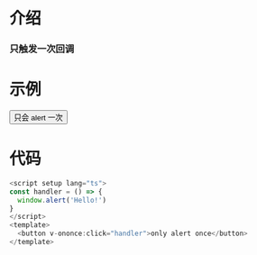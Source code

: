 # 介绍

### 只触发一次回调

# 示例

<script setup>
const handler = () => {
  window.alert('Hello!')
}
</script>

<button v-ononce:click="handler">只会 alert 一次</button>

# 代码

```js
<script setup lang="ts">
const handler = () => {
  window.alert('Hello!')
}
</script>
<template>
  <button v-ononce:click="handler">only alert once</button>
</template>
```
